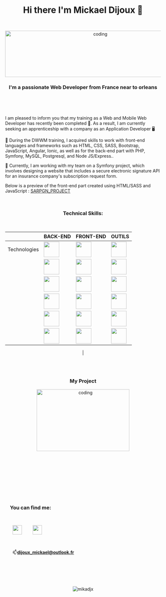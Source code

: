 
<h1 align="center">Hi there I'm Mickael Dijoux 👋</h1>
<br><p align="center"><img alt="coding" width="600" height="150" src="https://zupimages.net/up/22/47/hxxm.jpg" alt="" /></p>
<h3 align="center">I'm a passionate Web Developer from France near to orleans</h3><br><br><br>

 I am pleased to inform you that my training as a Web and Mobile Web Developer has recently been completed 🎉. As a result, I am currently seeking an apprenticeship with a company as an Application Developer 🖥️
 
🌱 During the DWWM training, I acquired skills to work with front-end languages and frameworks such as HTML, CSS, SASS, Bootstrap, JavaScript, Angular, Ionic, as well as for the back-end part with PHP, Symfony, MySQL, Postgresql, and Node JS/Express..

 🔭 Currently, I am working with my team on a Symfony project, which involves designing a website that includes a secure electronic signature API for an insurance company's subscription request form.
 
 Below is a preview of the front-end part created using HTML/SASS and JavaScript : <a href="https://github.com/Mikadjx/Sargn_Project">SARPGN_PROJECT</a>


<br><h3 align="center">Technical Skills:</h3><br>
<div align="center">
     
<table>
  <thead>
    <tr>
      <th></th>
      <th>BACK-END</th>
      <th>FRONT-END</th>
      <th>OUTILS</th>
    </tr>
  </thead>
  <tbody>
    <tr>
      <td>Technologies</td>
      <td> <img src="lien_vers_logo_PHP" width="50" height="50"> </td>
      <td> <img src="lien_vers_logo_HTML" width="50" height="50"> </td>
      <td> <img src="lien_vers_logo_GIT" width="50" height="50"> </td>
    </tr>
    <tr>
      <td></td>
      <td> <img src="lien_vers_logo_Symfony" width="50" height="50"> </td>
      <td> <img src="lien_vers_logo_CSS_SASS" width="50" height="50"> </td>
      <td> <img src="lien_vers_logo_Trello" width="50" height="50"> </td>
    </tr>
    <tr>
      <td></td>
      <td> <img src="lien_vers_logo_MySQL" width="50" height="50"> </td>
      <td> <img src="lien_vers_logo_Bootstrap" width="50" height="50"> </td>
      <td> <img src="lien_vers_logo_Discord" width="50" height="50"> </td>
    </tr>
    <tr>
      <td></td>
      <td> <img src="lien_vers_logo_PostgreSQL" width="50" height="50"> </td>
      <td> <img src="lien_vers_logo_JavaScript" width="50" height="50"> </td>
      <td> <img src="lien_vers_logo_VS_Code" width="50" height="50"> </td>
    </tr>
    <tr>
      <td></td>
      <td> <img src="lien_vers_logo_Node.js" width="50" height="50"> </td>
      <td> <img src="lien_vers_logo_Angular" width="50" height="50"> </td>
      <td> <img src="lien_vers_logo_Lucidchart" width="50" height="50"> </td>
    </tr>
    <tr>
      <td></td>
      <td> <img src="lien_vers_logo_MongoDB" width="50" height="50"> </td>
      <td> <img src="lien_vers_logo_Ionic" width="50" height="50"> </td>
      <td> <img src="lien_vers_logo_Figma" width="50" height="50"> </td>
    </tr>
  </tbody>
</table>        |
</div>
<br><br><br><h3 align="center">My Project </h3>
<p align="center">
<img alt="coding" width="300" height="200" src="https://media.tenor.com/2uyENRmiUt0AAAAC/coding.gif">


        
<br><br><br><br><br><br><br><br><h3 align="left">&nbsp; &nbsp;&nbsp;You can find me:</h3><ul><br><p align="left"><a href="https://www.linkedin.com/in/mickael-dijoux-a58797252"><img src="https://zupimages.net/up/22/14/s2g7.png" width="30px"/></a> &nbsp; &nbsp; &nbsp; &nbsp;
<a href="https://twitter.com/Mickael_djx"><img src="https://zupimages.net/up/22/47/y776.png" width="30px"/></a><p align="left">
<br> <p align="left">📫**dijoux_mickael@outlook.fr**</p>
 </ul>
<br> 
<br>
 
<p align="center">
<br><br><img src="https://komarev.com/ghpvc/?username=mikadjx&label=Profile%20views&color=0e75b6&style=flat" alt="mikadjx"/></p>




